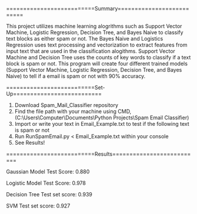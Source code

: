 ==========================Summary==========================

This project utilizes machine learning alogrithms such as Support Vector Machine, Logistic Regression, Decision Tree, and Bayes Naive to classify text blocks as either spam or not. The Bayes Naive and Logistics Regression uses text processing and vectorization to extract features from input text that are used in the classification alogithms. Support Vector Machine and Decision Tree uses the counts of key words to classify if a text block is spam or not. This program will create four different trained models (Support Vector Machine, Logistic Regression, Decision Tree, and Bayes Naive) to tell if a email is spam or not with 90% accuracy.

==========================Set-Up==========================
1. Download Spam_Mail_Classifier repository 
2. Find the file path with your machine using CMD, (C:\Users\Computer\Documents\Python Projects\Spam Email Classifier)
3. Import or write your text in Email_Example.txt to test if the following text is spam or not
4. Run RunSpamEmail.py < Email_Example.txt within your console
5. See Results!

==========================Results==========================


Gaussian Model Test Score: 0.880

Logistic Model Test Score: 0.978

Decision Tree Test set score: 0.939

SVM Test set score: 0.927
